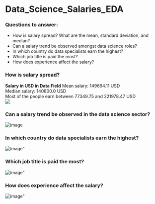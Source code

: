 # Data_Science_Salaries_EDA
### Questions to answer:
<ul>
<li>How is salary spread? What are the mean, standard deviation, and median?</li>
<li>Can a salary trend be observed amongst data science roles?</li>
<li>In which country do data specialists earn the highest?</li>
<li>Which job title is paid the most?</li>
<li>How does experience affect the salary?</li>
</ul>

### How is salary spread? 
 **Salary in USD in Data Field**
 Mean salary: 149664.11 USD<br>
 Median salary: 140800.0 USD<br>
 Most of the people earn between 77349.75 and 221978.47 USD<br>
 <img src="https://media.licdn.com/dms/image/D4D22AQHmUoYaFfv_6A/feedshare-shrink_800/0/1715008751009?e=1721865600&v=beta&t=d7JleHKdIV-H4LZxILvnNnu5UWa4trAsWnzGTh5TWAI">

 ### Can a salary trend be observed in the data science sector?
 ![image](https://github.com/Marcin-The-Pythonist/Data_Science_Salaries_EDA/assets/119814659/2da6fc56-2b5f-41f8-b4e1-b8d42cc7bd1d)

 ### In which country do data specialists earn the highest?
 ![image](https://github.com/Marcin-The-Pythonist/Data_Science_Salaries_EDA/assets/119814659/c6296728-5676-413c-81a0-505f6a25df24)"

 ### Which job title is paid the most?
![image](https://github.com/Marcin-The-Pythonist/Data_Science_Salaries_EDA/assets/119814659/07c67693-4cb9-4bda-8fdc-a20470b5588c)"

 ### How does experience affect the salary?
![image](https://github.com/Marcin-The-Pythonist/Data_Science_Salaries_EDA/assets/119814659/3b347d5a-c623-48a5-9743-52de722dc6b8)"
 
